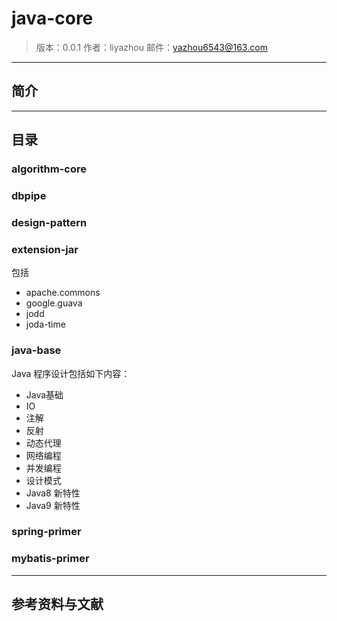 # java-core


> 版本：0.0.1
> 作者：liyazhou 
> 邮件：yazhou6543@163.com


----

## 简介


----

## 目录

### algorithm-core

### dbpipe

### design-pattern

### extension-jar
包括
 - apache.commons
 - google.guava
 - jodd
 - joda-time 

### java-base
Java 程序设计包括如下内容：
 - Java基础
 - IO
 - 注解
 - 反射
 - 动态代理
 - 网络编程
 - 并发编程
 - 设计模式
 - Java8 新特性
 - Java9 新特性

### spring-primer

### mybatis-primer


----


## 参考资料与文献



